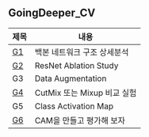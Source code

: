 ## GoingDeeper_CV
|제목|내용|
|------|---|
|[G1](https://github.com/RestHope/GDCV/blob/master/g1/cv_g1_resNet.ipynb)|백본 네트워크 구조 상세분석|
|[G2](https://github.com/RestHope/GDCV/blob/master/g2/cv_g2_resNet.ipynb)|ResNet Ablation Study|
|G3|Data Augmentation|
|[G4](https://github.com/RestHope/GDCV/blob/master/g4/cv_g4_augmentation.ipynb)|CutMix 또는 Mixup 비교 실험|
|G5|Class Activation Map|
|[G6](https://github.com/RestHope/GDCV/blob/master/g6/cv_g6_cam.ipynb)|CAM을 만들고 평가해 보자|

